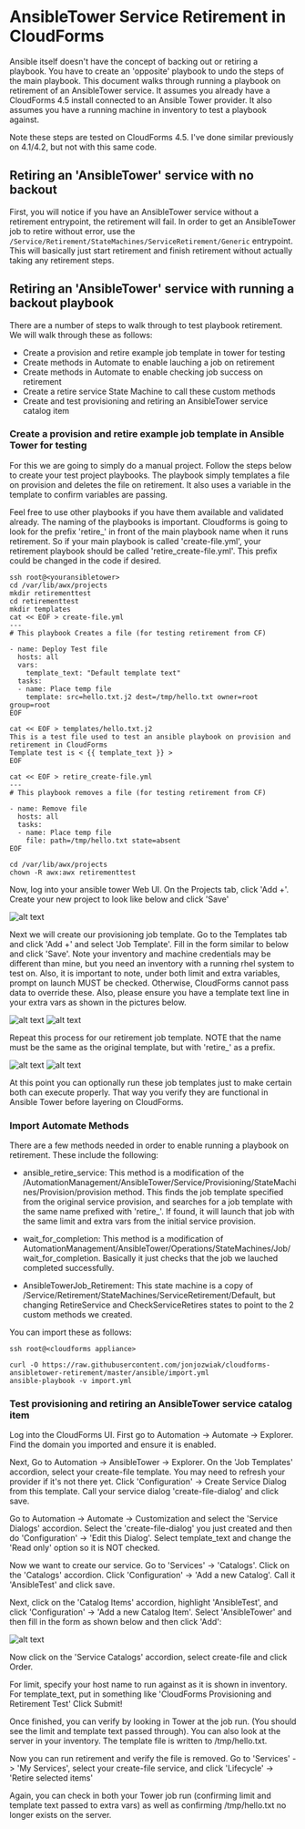 # AnsibleTower Service Retirement in CloudForms
Ansible itself doesn't have the concept of backing out or retiring a playbook.  You have to create an 'opposite' playbook to undo the steps of the main playbook.  This document walks through running a playbook on retirement of an AnsibleTower service.  It assumes you already have a CloudForms 4.5 install connected to an Ansible Tower provider.  It also assumes you have a running machine in inventory to test a playbook against.  

Note these steps are tested on CloudForms 4.5.  I've done similar previously on 4.1/4.2, but not with this same code.  

## Retiring an 'AnsibleTower' service with no backout
First, you will notice if you have an AnsibleTower service without a retirement entrypoint, the retirement will fail.  In order to get an AnsibleTower job to retire without error, use the `/Service/Retirement/StateMachines/ServiceRetirement/Generic` entrypoint.  This will basically just start retirement and finish retirement without actually taking any retirement steps.  

## Retiring an 'AnsibleTower' service with running a backout playbook

There are a number of steps to walk through to test playbook retirement.  We will walk through these as follows: 
* Create a provision and retire example job template in tower for testing
* Create methods in Automate to enable lauching a job on retirement 
* Create methods in Automate to enable checking job success on retirement 
* Create a retire service State Machine to call these custom methods
* Create and test provisioning and retiring an AnsibleTower service catalog item

### Create a provision and retire example job template in Ansible Tower for testing
For this we are going to simply do a manual project.  Follow the steps below to create your test project playbooks.  The playbook simply templates a file on provision and deletes the file on retirement.  It also uses a variable in the template to confirm variables are passing.  

Feel free to use other playbooks if you have them available and validated already.  The naming of the playbooks is important.  Cloudforms is going to look for the prefix 'retire\_' in front of the main playbook name when it runs retirement.  So if your main playbook is called 'create-file.yml', your retirement playbook should be called 'retire\_create-file.yml'.  This prefix could be changed in the code if desired.  

```
ssh root@<youransibletower>
cd /var/lib/awx/projects
mkdir retirementtest
cd retirementtest
mkdir templates 
cat << EOF > create-file.yml
---
# This playbook Creates a file (for testing retirement from CF)

- name: Deploy Test file
  hosts: all
  vars: 
    template_text: "Default template text"
  tasks:
  - name: Place temp file 
    template: src=hello.txt.j2 dest=/tmp/hello.txt owner=root group=root
EOF

cat << EOF > templates/hello.txt.j2
This is a test file used to test an ansible playbook on provision and retirement in CloudForms
Template test is < {{ template_text }} >
EOF

cat << EOF > retire_create-file.yml
---
# This playbook removes a file (for testing retirement from CF)

- name: Remove file 
  hosts: all
  tasks:
  - name: Place temp file 
    file: path=/tmp/hello.txt state=absent
EOF

cd /var/lib/awx/projects
chown -R awx:awx retirementtest

```

Now, log into your ansible tower Web UI.  On the Projects tab, click 'Add +'.  Create your new project to look like below and click 'Save'

![alt text](images/create_project.png "Create Project")

Next we will create our provisioning job template.  Go to the Templates tab and click 'Add +' and select 'Job Template'.  Fill in the form similar to below and click 'Save'.  Note your inventory and machine credentials may be different than mine, but you need an inventory with a running rhel system to test on.  Also, it is important to note, under both limit and extra variables, prompt on launch MUST be checked.  Otherwise, CloudForms cannot pass data to override these.  Also, please ensure you have a template text line in your extra vars as shown in the pictures below.  

![alt text](images/job_template_create-1.png "Create Job Template part 1")
![alt text](images/job_template_create-2.png "Create Job Template part 2")

Repeat this process for our retirement job template.  NOTE that the name must be the same as the original template, but with 'retire\_' as a prefix.

![alt text](images/job_template_retire-1.png "Retirement Job Template part 1")
![alt text](images/job_template_retire-2.png "Retirement Job Template part 2")

At this point you can optionally run these job templates just to make certain both can execute properly.  That way you verify they are functional in Ansible Tower before layering on CloudForms. 

### Import Automate Methods 
There are a few methods needed in order to enable running a playbook on retirement.  These include the following: 

* ansible\_retire\_service:  This method is a modification of the /AutomationManagement/AnsibleTower/Service/Provisioning/StateMachines/Provision/provision method.  This finds the job template specified from the original service provision, and searches for a job template with the same name prefixed with 'retire\_'.  If found, it will launch that job with the same limit and extra vars from the initial service provision.  

* wait\_for\_completion: This method is a modification of AutomationManagement/AnsibleTower/Operations/StateMachines/Job/wait\_for\_completion.  Basically it just checks that the job we lauched completed successfully.  

* AnsibleTowerJob\_Retirement: This state machine is a copy of /Service/Retirement/StateMachines/ServiceRetirement/Default, but changing RetireService and CheckServiceRetires states to point to the 2 custom methods we created.  

You can import these as follows: 
```
ssh root@<cloudforms appliance>

curl -O https://raw.githubusercontent.com/jonjozwiak/cloudforms-ansibletower-retirement/master/ansible/import.yml
ansible-playbook -v import.yml
```

### Test provisioning and retiring an AnsibleTower service catalog item
Log into the CloudForms UI.  First go to Automation -> Automate -> Explorer.  Find the domain you imported and ensure it is enabled.  

Next, Go to Automation -> AnsibleTower -> Explorer.  On the 'Job Templates' accordion, select your create-file template.  You may need to refresh your provider if it's not there yet.  Click 'Configuration' -> Create Service Dialog from this template.  Call your service dialog 'create-file-dialog' and click save.  

Go to Automation -> Automate -> Customization and select the 'Service Dialogs' accordion.  Select the 'create-file-dialog' you just created and then do 'Configuration' -> 'Edit this Dialog'.  Select template_text and change the 'Read only' option so it is NOT checked.  

Now we want to create our service.  Go to 'Services' -> 'Catalogs'.  Click on the 'Catalogs' accordion.  Click 'Configuration' -> 'Add a new Catalog'.  Call it 'AnsibleTest' and click save.  

Next, click on the 'Catalog Items' accordion, highlight 'AnsibleTest', and click 'Configuration' -> 'Add a new Catalog Item'.  Select 'AnsibleTower' and then fill in the form as shown below and then click 'Add': 

![alt text](images/service-catalog-item.png "Retirement Job Template part 2")

Now click on the 'Service Catalogs' accordion, select create-file and click Order.  

For limit, specify your host name to run against as it is shown in inventory.  
For template_text, put in something like 'CloudForms Provisioning and Retirement Test'
Click Submit! 

Once finished, you can verify by looking in Tower at the job run.  (You should see the limit and template text passed through).  You can also look at the server in your inventory.  The template file is written to /tmp/hello.txt.  

Now you can run retirement and verify the file is removed.  Go to 'Services' -> 'My Services', select your create-file service, and click 'Lifecycle' -> 'Retire selected items'

Again, you can check in both your Tower job run (confirming limit and template text passed to extra vars) as well as confirming /tmp/hello.txt no longer exists on the server. 

